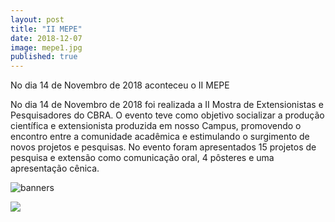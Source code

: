 ```yaml
---
layout: post
title: "II MEPE"
date: 2018-12-07
image: mepe1.jpg
published: true
---
```


<p class="intro">No dia 14 de Novembro de 2018 aconteceu o II MEPE</p>

No dia 14 de Novembro de 2018 foi realizada a II Mostra de Extensionistas e Pesquisadores do CBRA. O evento teve como objetivo socializar a produção científica e extensionista produzida em nosso Campus, promovendo o encontro entre a comunidade acadêmica e estimulando o surgimento de novos projetos e pesquisas.
No evento foram apresentados 15 projetos de pesquisa e extensão como comunicação oral, 4 pôsteres e uma apresentação cênica.

![banners](https://photos.app.goo.gl/uouemZeWtp7RKxbn9)

<img src="/mepe2.jpg">


